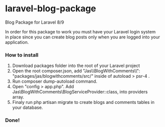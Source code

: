 # laravel-blog-package
 Blog Package for Laravel 8/9

In order for this package to work you must have your Laravel login system in place since you can create blog posts only when you are logged into your application.

### How to install
1. Download packages folder into the root of your Laravel project
2. Open the root composer.json, add "Jas\\\BlogWithComments\\\\": "packages/jas/blogwithcomments/src/" inside of autoload > psr-4 . 
3. Run composer dump-autoload command.
4. Open "config > app.php". Add Jas\BlogWithComments\BlogServiceProvider::class, into providers array.
5. Finaly run php artisan migrate to create blogs and comments tables in your database.

### Done!